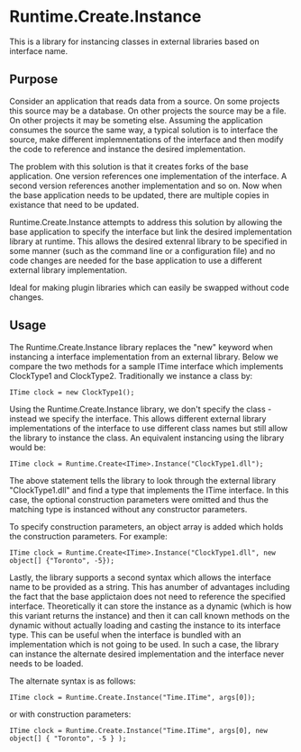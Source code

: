 # Runtime.Create.Instance
This is a library for instancing classes in external libraries based on interface name.

## Purpose

Consider an application that reads data from a source. On some projects this source may be a database. On other projects the source may be a file. On other projects it may be someting else. Assuming the application consumes the source the same way, a typical solution is to interface the source, make different implemnentations of the interface and then modify the code to reference and instance the desired implementation.

The problem with this solution is that it creates forks of the base application. One version references one implementation of the interface. A second version references another implementation and so on. Now when the base application needs to be updated, there are multiple copies in existance that need to be updated.

Runtime.Create.Instance attempts to address this solution by allowing the base application to specify the interface but link the desired implementation library at runtime. This allows the desired extenral library to be specified in some manner (such as the command line or a configuration file) and no code changes are needed for the base application to use a different external library implementation.

Ideal for making plugin libraries which can easily be swapped without code changes.

## Usage

The Runtime.Create.Instance library replaces the "new" keyword when instancing a interface implementation from an external library. Below we compare the two methods for a sample ITime interface which implements ClockType1 and ClockType2. Traditionally we instance a class by:

```
ITime clock = new ClockType1();
```

Using the Runtime.Create.Instance library, we don't specify the class - instead we specify the interface. This allows different external library implementations of the interface to use different class names but still allow the library to instance the class. An equivalent instancing using the library would be:

```
ITime clock = Runtime.Create<ITime>.Instance("ClockType1.dll");
```
  
The above statement tells the library to look through the external library "ClockType1.dll" and find a type that implements the ITime interface. In this case, the optional construction parameters were omitted and thus the matching type is instanced without any constructor parameters.

To specify construction parameters, an object array is added which holds the construction parameters. For example:

```
ITime clock = Runtime.Create<ITime>.Instance("ClockType1.dll", new object[] {"Toronto", -5});
```

Lastly, the library supports a second syntax which allows the interface name to be provided as a string. This has anumber of advantages including the fact that the base applictaion does not need to reference the specified interface. Theoretically it can store the instance as a dynamic (which is how this variant returns the instance) and then it can call known methods on the dynamic without actually loading and casting the instance to its interface type. This can be useful when the interface is bundled with an implementation which is not going to be used. In such a case, the library can instance the alternate desired implementation and the interface never needs to be loaded.

The alternate syntax is as follows:

```
ITime clock = Runtime.Create.Instance("Time.ITime", args[0]);
```

or with construction parameters:

```
ITime clock = Runtime.Create.Instance("Time.ITime", args[0], new object[] { "Toronto", -5 } );
```
